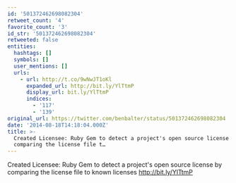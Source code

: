 ```yaml
---
id: '501372462698082304'
retweet_count: '4'
favorite_count: '3'
id_str: '501372462698082304'
retweeted: false
entities:
  hashtags: []
  symbols: []
  user_mentions: []
  urls:
    - url: http://t.co/9wNwJT1oKl
      expanded_url: http://bit.ly/YlTtmP
      display_url: bit.ly/YlTtmP
      indices:
        - '117'
        - '139'
original_url: https://twitter.com/benbalter/status/501372462698082304
date: '2014-08-18T14:18:04.000Z'
title: >-
  Created Licensee: Ruby Gem to detect a project's open source license by
  comparing the license file t…
---
```


Created Licensee: Ruby Gem to detect a project's open source license by comparing the license file to known licenses http://bit.ly/YlTtmP